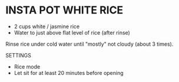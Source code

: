 INSTA POT WHITE RICE
================================================================================

- 2 cups white / jasmine rice
- Water to just above flat level of rice (after rinse)

Rinse rice under cold water until "mostly" not cloudy (about 3 times).

SETTINGS
- Rice mode
- Let sit for at least 20 minutes before opening
